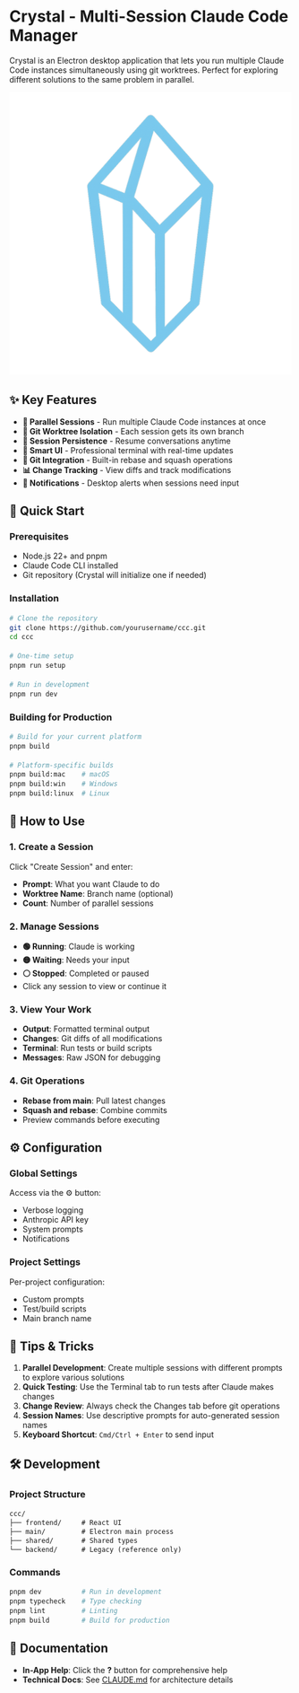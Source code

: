 # Crystal - Multi-Session Claude Code Manager

Crystal is an Electron desktop application that lets you run multiple Claude Code instances simultaneously using git worktrees. Perfect for exploring different solutions to the same problem in parallel.

![Crystal Logo](frontend/src/assets/crystal-logo.svg)

## ✨ Key Features

- **🚀 Parallel Sessions** - Run multiple Claude Code instances at once
- **🌳 Git Worktree Isolation** - Each session gets its own branch
- **💾 Session Persistence** - Resume conversations anytime
- **🎯 Smart UI** - Professional terminal with real-time updates
- **🔧 Git Integration** - Built-in rebase and squash operations
- **📊 Change Tracking** - View diffs and track modifications
- **🔔 Notifications** - Desktop alerts when sessions need input

## 🚀 Quick Start

### Prerequisites
- Node.js 22+ and pnpm
- Claude Code CLI installed
- Git repository (Crystal will initialize one if needed)

### Installation

```bash
# Clone the repository
git clone https://github.com/yourusername/ccc.git
cd ccc

# One-time setup
pnpm run setup

# Run in development
pnpm run dev
```

### Building for Production

```bash
# Build for your current platform
pnpm build

# Platform-specific builds
pnpm build:mac    # macOS
pnpm build:win    # Windows  
pnpm build:linux  # Linux
```

## 📖 How to Use

### 1. Create a Session
Click "Create Session" and enter:
- **Prompt**: What you want Claude to do
- **Worktree Name**: Branch name (optional)
- **Count**: Number of parallel sessions

### 2. Manage Sessions
- **🟢 Running**: Claude is working
- **🟡 Waiting**: Needs your input
- **⚪ Stopped**: Completed or paused
- Click any session to view or continue it

### 3. View Your Work
- **Output**: Formatted terminal output
- **Changes**: Git diffs of all modifications
- **Terminal**: Run tests or build scripts
- **Messages**: Raw JSON for debugging

### 4. Git Operations
- **Rebase from main**: Pull latest changes
- **Squash and rebase**: Combine commits
- Preview commands before executing

## ⚙️ Configuration

### Global Settings
Access via the ⚙️ button:
- Verbose logging
- Anthropic API key
- System prompts
- Notifications

### Project Settings
Per-project configuration:
- Custom prompts
- Test/build scripts
- Main branch name

## 🎯 Tips & Tricks

1. **Parallel Development**: Create multiple sessions with different prompts to explore various solutions
2. **Quick Testing**: Use the Terminal tab to run tests after Claude makes changes
3. **Change Review**: Always check the Changes tab before git operations
4. **Session Names**: Use descriptive prompts for auto-generated session names
5. **Keyboard Shortcut**: `Cmd/Ctrl + Enter` to send input

## 🛠️ Development

### Project Structure
```
ccc/
├── frontend/     # React UI
├── main/         # Electron main process
├── shared/       # Shared types
└── backend/      # Legacy (reference only)
```

### Commands
```bash
pnpm dev          # Run in development
pnpm typecheck    # Type checking
pnpm lint         # Linting
pnpm build        # Build for production
```

## 📝 Documentation

- **In-App Help**: Click the **?** button for comprehensive help
- **Technical Docs**: See [CLAUDE.md](CLAUDE.md) for architecture details
